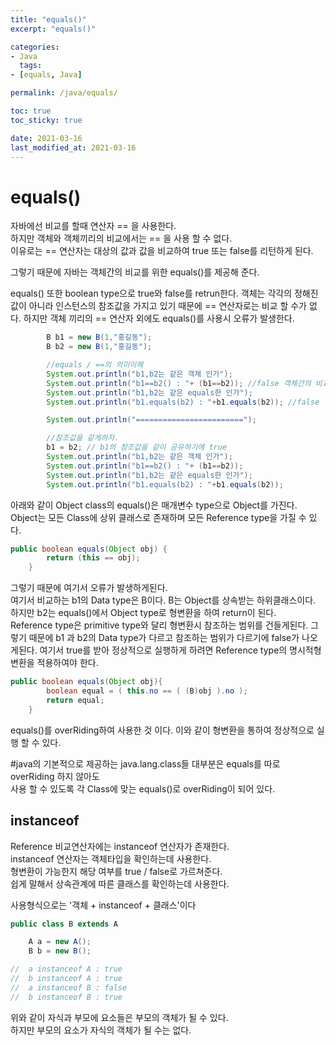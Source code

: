 ```yaml
---
title: "equals()"
excerpt: "equals()"

categories:
- Java
  tags:
- [equals, Java]

permalink: /java/equals/

toc: true
toc_sticky: true

date: 2021-03-16
last_modified_at: 2021-03-16
---
```

# equals()

자바에선 비교를 할때 연산자 == 을 사용한다.  
하지만 객체와 객체끼리의 비교에서는 == 을 사용 할 수 없다.  
이유로는 == 연산자는 대상의 값과 값을 비교하여 true 또는 false를 리턴하게 된다.

그렇기 때문에 자바는 객체간의 비교를 위한 equals()를 제공해 준다.

equals() 또한 boolean type으로 true와 false를 retrun한다.
객체는 각각의 정해진 값이 아니라 인스턴스의 참조값을 가지고 있기 때문에 == 연산자로는 비교 할 수가 없다.
하지만 객체 끼리의 == 연산자 외에도 equals()를 사용시 오류가 발생한다.

```java
        B b1 = new B(1,"홍길동");
		B b2 = new B(1,"홍길동");

        //equals / ==의 의미이해
        System.out.println("b1,b2는 같은 객체 인가");
		System.out.println("b1==b2() : "+ (b1==b2)); //false 객체간의 비교
        System.out.println("b1,b2는 같은 equals한 인가");
		System.out.println("b1.equals(b2) : "+b1.equals(b2)); //false

		System.out.println("========================");

        //참조값을 같게하자.
		b1 = b2; // b1의 참조값을 같이 공유하기에 true
        System.out.println("b1,b2는 같은 객체 인가");
		System.out.println("b1==b2() : "+ (b1==b2));
        System.out.println("b1,b2는 같은 equals한 인가");
		System.out.println("b1.equals(b2) : "+b1.equals(b2));
```

아래와 같이 Object class의 equals()은 매개변수 type으로 Object를 가진다.  
Object는 모든 Class에 상위 클래스로 존재하며 모든 Reference type을 가질 수 있다.

```java
public boolean equals(Object obj) {
        return (this == obj);
    }
```

그렇기 때문에 여기서 오류가 발생하게된다.  
여기서 비교하는 b1의 Data type은 B이다. B는 Object를 상속받는 하위클래스이다.
하지만 b2는 equals()에서 Object type로 형변환을 하여 return이 된다.  
Reference type은 primitive type와 달리 형변환시 참조하는 범위를 건들게된다.
그렇기 때문에 b1 과 b2의 Data type가 다르고 참조하는 범위가 다르기에 false가 나오게된다.
여기서 true를 받아 정상적으로 실행하게 하려면 Reference type의 명시적형변환을 적용하여야 한다.

```java
public boolean equals(Object obj){
		boolean equal = ( this.no == ( (B)obj ).no );
		return equal;
	}
```

equals()를 overRiding하여 사용한 것 이다. 이와 같이 형변환을 통하여 정상적으로 실행 할 수 있다.

#java의 기본적으로 제공하는 java.lang.class들 대부분은 equals를 따로 overRiding 하지 않아도  
사용 할 수 있도록 각 Class에 맞는 equals()로 overRiding이 되어 있다.

## instanceof

Reference 비교연산자에는 instanceof 연산자가 존재한다.  
instanceof 연산자는 객체타입을 확인하는데 사용한다.  
형변환이 가능한지 해당 여부를 true / false로 가르쳐준다.  
쉽게 말해서 상속관계에 따른 클래스를 확인하는데 사용한다.

사용형식으로는 '객체 + instanceof + 클래스'이다

```java
public class B extends A

	A a = new A();
	B b = new B();

//	a instanceof A : true
//	b instanceof A : true
//	a instanceof B : false
//	b instanceof B : true
```

위와 같이 자식과 부모에 요소들은 부모의 객체가 될 수 있다.  
하지만 부모의 요소가 자식의 객체가 될 수는 없다.
